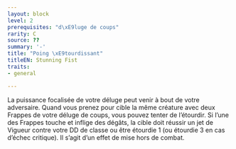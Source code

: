```yaml
---
layout: block
level: 2
prerequisites: "d\xE9luge de coups"
rarity: C
source: ??
summary: '-'
title: "Poing \xE9tourdissant"
titleEN: Stunning Fist
traits:
- general

---
```


<p>La puissance focalisée de votre déluge peut venir à bout de votre adversaire. Quand vous prenez pour cible la même créature avec deux Frappes de votre déluge de coups, vous pouvez tenter de l’étourdir. Si l’une des Frappes touche et inflige des dégâts, la cible doit réussir un jet de Vigueur contre votre DD de classe ou être étourdie 1 (ou étourdie 3 en cas d’échec critique). Il s’agit d’un effet de mise hors de combat.</p>